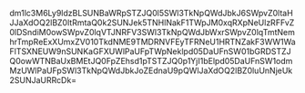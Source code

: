 dm1lc3M6Ly9ldzBLSUNBaWRpSTZJQ0l5SWl3TkNpQWdJbkJ6SWpvZ0ltaHJJaXdOQ2lBZ0ltRmtaQ0k2SUNJek5TNHlNakF1TWpJM0xqRXpNeUlzRFFvZ0lDSndiM0owSWpvZ0lqVTJNRFV3SWl3TkNpQWdJbWxrSWpvZ0lqTmtNemhrTmpReExXUmxZV010TkdNME9TMDRNVFEyTFRNeU1HRTNZakF3WW1WaFlTSXNEUW9nSUNKaGFXUWlPaUFpTWpNeklpd05DaUFnSW01bGRDSTZJQ0owWTNBaUxBMEtJQ0FpZEhsd1pTSTZJQ0p1YjI1bElpd05DaUFnSW1odmMzUWlPaUFpSWl3TkNpQWdJbkJoZEdnaU9pQWlJaXdOQ2lBZ0luUnNjeUk2SUNJaURRcDk=
